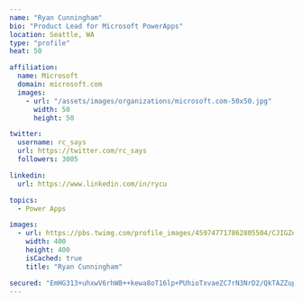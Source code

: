 ```yaml
---
name: "Ryan Cunningham"
bio: "Product Lead for Microsoft PowerApps"
location: Seattle, WA
type: "profile"
heat: 50

affiliation:
  name: Microsoft
  domain: microsoft.com
  images:
    - url: "/assets/images/organizations/microsoft.com-50x50.jpg"
      width: 50
      height: 50

twitter:
  username: rc_says
  url: https://twitter.com/rc_says
  followers: 3005

linkedin:
  url: https://www.linkedin.com/in/rycu

topics:
  - Power Apps

images:
  - url: https://pbs.twimg.com/profile_images/459747717862805504/CJIGZejd_400x400.png
    width: 400
    height: 400
    isCached: true
    title: "Ryan Cunningham"

secured: "EmHG313+uhxwV6rhW8++kewa8oT16lp+PUhioTxvaeZC7rN3NrD2/QkTAZZupMfyoCzoYWmI6kaSCsFu74bKBlXE97OAFPPnsENHiyLy/L78zmtlmKzlaEI4Iy99ZyFwQfYOY8z6CO1U7ZArREm5nDGRzOQIpENAc0Esc/AxExG05aRv5rQ6DiyZhO5U57QMKmXY+MpplFUxCpBJ0GZ3AsiJgYtk99Wx72C3H6mulI/e1c8eIFT2aN5MrSNXcIraNe1wy3Aa0VSDCC0QThr3SwlAMnniZ73/TF3g+8wvA1hE3XBcAGEQvaIdXNcLaMNNUNpSqPqHfJB6q6Cnca4KoNKyavN7mNN6DLCWkzpcSfoEYQxIlfKAGXTZOO6CCA9KivuseOfvSLVAM7MSvBe3Q+BYj+J2EDccKZcM8Fkz7xo=;4rR4lFyvrtypeM03wX1mHg=="
---
```


